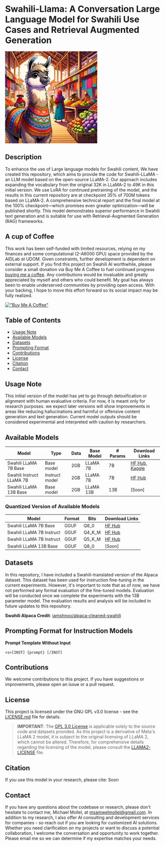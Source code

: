 # Swahili-Llama: A Conversation Large Language Model for Swahili Use Cases and Retrieval Augmented Generation 


<img src="info/swahili_llama.jpg" alt="Swahili LLaMA Image" width="300" height="auto">

## Description

To enhance the use of Large language models for Swahili content, We have created this repository, which aims to provide the code for Swahili-LLaMA - an LLM model based on the open-source LLaMA-2. Our approach includes expanding the vocabulary from the original 32K in LLaMA-2 to 49K in this initial version. We use LoRA for continued pretraining of the model, and the results in this current repository are at checkpoint 35% of 700M tokens based on LLaMA-2.  A comprehensive technical report and the final model at the 100% checkpoint—which promises even greater optimization—will be published shortly. This model demonstrates superior performance in Swahili text generation and is suitable for use with Retrieval-Augmented Generation (RAG) frameworks.

## A cup of Coffee
This work has been self-funded with limited resources, relying on my finances and some computational (2-A6000 GPU) space provided by the AIDLab at UDOM. Given constraints, further development is dependent on external support. If you find this project on Swahili AI worthwhile, please consider a small donation via Buy Me A Coffee to fuel continued progress [buying me a coffee](https://www.buymeacoffee.com/mollel). Any contributions would be invaluable and greatly appreciated by myself and others who could benefit. My goal has always been to enable underserved communities by providing open access. With your backing, I hope to move this effort forward so its social impact may be fully realized. 

[!["Buy Me A Coffee"](https://www.buymeacoffee.com/assets/img/custom_images/orange_img.png)](https://www.buymeacoffee.com/mollel)




## Table of Contents

- [Usage Note](#usage-note)
- [Available Models](#available-models)
- [Datasets](#datasets)
- [Prompting Format](#prompting-format-for-instruction-models)
- [Contributions](#contributions)
- [License](#license)
- [Citation](#citation)
- [Contact](#contact)

## Usage Note
This initial version of the model has yet to go through detoxification or alignment with human evaluative criteria. For now, it is meant only for research purposes. we expect later versions will show improvements in areas like reducing hallucinations and harmful or offensive content generation and text generation. Current model outputs should be considered experimental and interpreted with caution by researchers.

## Available Models

| Model                    | Type                        | Data              | Base Model           | # Params | Download Links                                                         |
|--------------------------|-----------------------------|-------------------|----------------------|------|------------------------------------------------------------------------|
| Swahili LLaMA 7B Base      | Base model                  | 2GB              | LLaMA 7B             | 7B   | [HF Hub](https://huggingface.co/Mollel/swahili_LLaMA_7Bv0.1), [Kaggle](https://www.kaggle.com/models/mikemollel/new-model-swahili)    |
| Swahili Instruct LLaMA 7B      | Instruct model                  | 2GB               | LLaMA 7B            | 7B  | [HF Hub](https://huggingface.co/Mollel/swahili-Instruct-llama-2-7b/tree/main)    |
| Swahili LLaMA 13B Base     | Base model                  | 2GB               | LLaMA 13B            | 13B  | [Soon]    |


### Quantized Version of Available Models

| Model                    | Format | Bits                 | Download Links                                                               |
|--------------------------|--------|----------------------|------------------------------------------------------------------------------|
| Swahili LLaMA 7B Base      | GGUF   | Q8_0 | [HF Hub](https://huggingface.co/Mollel/swahili_LLaMA_7Bv0.1_GGUF)      |
| Swahili LLaMA 7B Instruct      | GGUF   | Q4_K_M | [HF Hub](https://huggingface.co/Mollel/swahili-Instruct-llama-2-7b-GGUF/blob/main/swahili-instruct-llama-2-7b.Q4_K_M.gguf)      |
| Swahili LLaMA 7B Instruct      | GGUF   | Q5_K_M | [HF Hub](https://huggingface.co/Mollel/swahili-Instruct-llama-2-7b-GGUF/blob/main/swahili-instruct-llama-2-7b.Q5_K_M.gguf)      |
| Swahili LLaMA 13B Base     | GGUF   | Q8_0 | [Soon]     |

## Datasets

In this repository, I have included a Swahili-translated version of the Alpaca dataset. This dataset has been used for instruction fine-tuning in the current experiments. However, it's important to note that as of now, we have not performed any formal evaluation of the fine-tuned models. Evaluation will be conducted once we complete the experiments with the 13B parameter model. The evaluation results and analysis will be included in future updates to this repository.

**Swahili Alpaca Credit**: [iamshnoo/alpaca-cleaned-swahili](https://huggingface.co/datasets/iamshnoo/alpaca-cleaned-swahili)

## Prompting Format for Instruction Models

**Prompt Template Without Input**

```
<s>[INST] {prompt} [/INST]
```


## Contributions

We welcome contributions to this project. If you have suggestions or improvements, please open an issue or a pull request.

## License

This project is licensed under the GNU GPL v3.0 license - see the [LICENSE.md](LICENSE) file for details.

> **IMPORTANT**: The [GPL 3.0 License](LICENSE) is applicable solely to the source code and datasets provided. As this project is a derivative of Meta's LLaMA 2 model, it is subject to the original licensing of LLaMA 2, which cannot be altered. Therefore, for comprehensive details regarding the licensing of the model, please consult the [LLAMA2-LICENSE](LLAMA2-LICENSE) file.


## Citation

If you use this model in your research, please cite: Soon




## Contact

If you have any questions about the codebase or research, please don't hesitate to contact me, Michael Mollel, at msamwelmollel@gmail.com. In addition to my research, I also offer AI consulting and development services for companies - so reach out if you are looking for customized AI solutions. Whether you need clarification on my projects or want to discuss a potential collaboration, I welcome the conversation and opportunity to work together. Please email me so we can determine if my expertise matches your needs.
